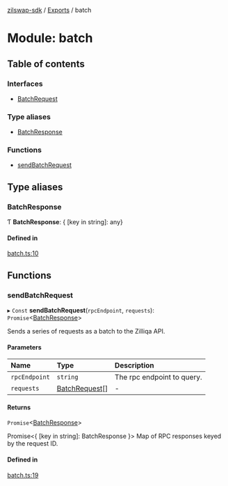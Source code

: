 [zilswap-sdk](../README.md) / [Exports](../modules.md) / batch

# Module: batch

## Table of contents

### Interfaces

- [BatchRequest](../interfaces/batch.batchrequest.md)

### Type aliases

- [BatchResponse](batch.md#batchresponse)

### Functions

- [sendBatchRequest](batch.md#sendbatchrequest)

## Type aliases

### BatchResponse

Ƭ **BatchResponse**: { [key in string]: any}

#### Defined in

[batch.ts:10](https://github.com/Switcheo/zilswap-sdk/blob/67d9128/src/batch.ts#L10)

## Functions

### sendBatchRequest

▸ `Const` **sendBatchRequest**(`rpcEndpoint`, `requests`): `Promise`<[BatchResponse](batch.md#batchresponse)\>

Sends a series of requests as a batch to the Zilliqa API.

#### Parameters

| Name | Type | Description |
| :------ | :------ | :------ |
| `rpcEndpoint` | `string` | The rpc endpoint to query. |
| `requests` | [BatchRequest](../interfaces/batch.batchrequest.md)[] | - |

#### Returns

`Promise`<[BatchResponse](batch.md#batchresponse)\>

Promise<{ [key in string]: BatchResponse }> Map of RPC responses keyed by the request ID.

#### Defined in

[batch.ts:19](https://github.com/Switcheo/zilswap-sdk/blob/67d9128/src/batch.ts#L19)
